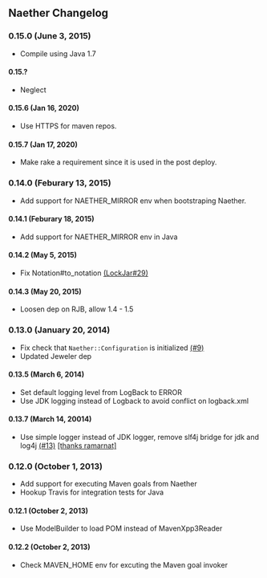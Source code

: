 ## Naether Changelog

### 0.15.0 (June 3, 2015)

* Compile using Java 1.7

#### 0.15.?

* Neglect

#### 0.15.6 (Jan 16, 2020)

* Use HTTPS for maven repos.

#### 0.15.7 (Jan 17, 2020)

* Make rake a requirement since it is used in the post deploy.

### 0.14.0 (Feburary 13, 2015)

* Add support for NAETHER_MIRROR env when bootstraping Naether.
 
#### 0.14.1 (Feburary 18, 2015)

* Add support for NAETHER_MIRROR env in Java

#### 0.14.2 (May 5, 2015)

* Fix Notation#to_notation [(LockJar#29)](https://github.com/mguymon/lock_jar/issues/29)

#### 0.14.3 (May 20, 2015)

* Loosen dep on RJB, allow 1.4 - 1.5

### 0.13.0 (January 20, 2014)

* Fix check that `Naether::Configuration` is initialized [(#9)](https://github.com/mguymon/naether/issues/9)
* Updated Jeweler dep

#### 0.13.5 (March 6, 2014)

* Set default logging level from LogBack to ERROR
* Use JDK logging instead of Logback to avoid conflict on logback.xml

#### 0.13.7 (March 14, 20014)

* Use simple logger instead of JDK logger, remove slf4j bridge for jdk and log4j [(#13)](https://github.com/mguymon/naether/pull/13) [[thanks ramarnat]](https://github.com/ramarnat)

### 0.12.0 (October 1, 2013)

* Add support for executing Maven goals from Naether
* Hookup Travis for integration tests for Java

#### 0.12.1 (October 2, 2013)

* Use ModelBuilder to load POM instead of MavenXpp3Reader

#### 0.12.2 (October 2, 2013)

* Check MAVEN_HOME env for excuting the Maven goal invoker
